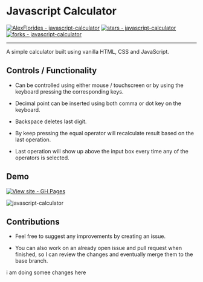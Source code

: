 # Javascript Calculator

[![AlexFlorides - javascript-calculator](https://img.shields.io/static/v1?label=AlexFlorides&message=javascript-calculator&color=blue&logo=github)](https://github.com/AlexFlorides/javascript-calculator "Go to GitHub repo")
[![stars - javascript-calculator](https://img.shields.io/github/stars/AlexFlorides/javascript-calculator?style=social)](https://github.com/AlexFlorides/javascript-calculator)
[![forks - javascript-calculator](https://img.shields.io/github/forks/AlexFlorides/javascript-calculator?style=social)](https://github.com/AlexFlorides/javascript-calculator)

---

A simple calculator built using vanilla HTML, CSS and JavaScript.

## Controls / Functionality

- Can be controlled using either mouse / touchscreen or by using the keyboard pressing the corresponding keys.

- Decimal point can be inserted using both comma or dot key on the keyboard.

- Backspace deletes last digit.

- By keep pressing the equal operator will recalculate result based on the last operation.

- Last operation will show up above the input box every time any of the operators is selected.

## Demo

[![View site - GH Pages](https://img.shields.io/badge/View_site-GH_Pages-2ea44f?style=for-the-badge)](https://alexflorides.github.io/javascript-calculator/)

![javascript-calculator](https://user-images.githubusercontent.com/47948084/230783857-6933cdde-4cba-43f5-8aeb-ef992d9507dc.png)

## Contributions

- Feel free to suggest any improvements by creating an issue.

- You can also work on an already open issue and pull request when finished, so I can review the changes and eventually merge them to the base branch.

i am doing somee changes here
